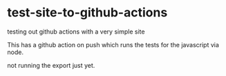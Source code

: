 # test-site-to-github-actions
testing out github actions with a very simple site

This has a github action on push which runs the tests for the javascript via node.

not running the export just yet.
